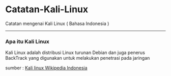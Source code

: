 # Catatan-Kali-Linux
Catatan mengenai Kali Linux ( Bahasa Indonesia )

---

### Apa itu Kali Linux

Kali Linux adalah distribusi Linux turunan Debian dan juga penerus BackTrack yang digunakan untuk melakukan penetrasi pada jaringan



sumber : [Kali linux Wikipedia Indonesia](https://id.m.wikipedia.org/wiki/Kali_Linux#:~:text=Kali%20Linux%20adalah%20distribusi%20Linux,dan%20dapat%20diinstal%20secara%20manual)

